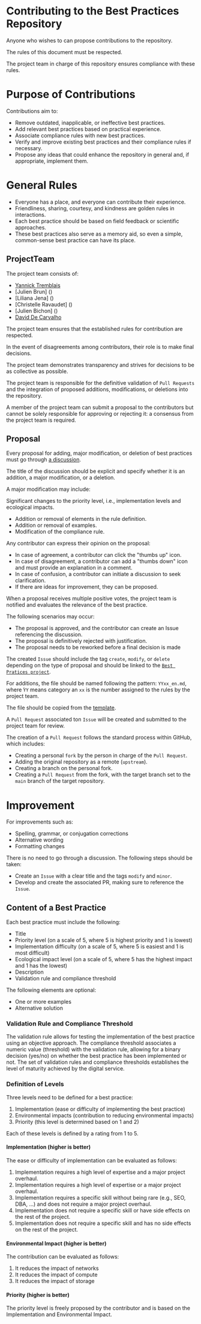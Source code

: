 # Contributing to the Best Practices Repository
Anyone who wishes to can propose contributions to the repository.

The rules of this document must be respected.

The project team in charge of this repository ensures compliance with these rules.

# Purpose of Contributions
Contributions aim to:

- Remove outdated, inapplicable, or ineffective best practices.
- Add relevant best practices based on practical experience.
- Associate compliance rules with new best practices.
- Verify and improve existing best practices and their compliance rules if necessary.
- Propose any ideas that could enhance the repository in general and, if appropriate, implement them.

# General Rules
- Everyone has a place, and everyone can contribute their experience.
- Friendliness, sharing, courtesy, and kindness are golden rules in interactions.
- Each best practice should be based on field feedback or scientific approaches.
- These best practices also serve as a memory aid, so even a simple, common-sense best practice can have its place.


## ProjectTeam

The project team consists of:

- [Yannick Tremblais](https://github.com/ytremblais)
- [Julien Brun] ()
- [Liliana Jena] ()
- [Christelle Ravaudet] ()
- [Julien Bichon] ()
- [David De Carvalho](https://github.com/dedece35)


The project team ensures that the established rules for contribution are respected.

In the event of disagreements among contributors, their role is to make final decisions.

The project team demonstrates transparency and strives for decisions to be as collective as possible.

The project team is responsible for the definitive validation of `Pull Requests` and the integration of proposed additions, modifications, or deletions into the repository.

A member of the project team can submit a proposal to the contributors but cannot be solely responsible for approving or rejecting it: a consensus from the project team is required.



## Proposal

Every proposal for adding, major modification, or deletion of best practices must go through [a discussion](https://github.com/API-Green-Score/APIGreenScore/discussions/categories/bonnes-pratiques).

The title of the discussion should be explicit and specify whether it is an addition, a major modification, or a deletion.

A major modification may include:

Significant changes to the priority level, i.e., implementation levels and ecological impacts.
- Addition or removal of elements in the rule definition.
- Addition or removal of examples.
- Modification of the compliance rule.

Any contributor can express their opinion on the proposal:

- In case of agreement, a contributor can click the "thumbs up" icon.
- In case of disagreement, a contributor can add a "thumbs down" icon and must provide an explanation in a comment.
- In case of confusion, a contributor can initiate a discussion to seek clarification.
- If there are ideas for improvement, they can be proposed.

When a proposal receives multiple positive votes, the project team is notified and evaluates the relevance of the best practice.

The following scenarios may occur:

- The proposal is approved, and the contributor can create an Issue referencing the discussion.
- The proposal is definitively rejected with justification.
- The proposal needs to be reworked before a final decision is made

The created `Issue` should include the tag `create`, `modify`, or `delete` depending on the type of proposal and should be linked to the [`Best Pratices project`](https://github.com/API-Green-Score/APIGreenScore/projects/1).

For additions, the file should be named following the pattern: `YYxx_en.md`, where ̀`YY` means category an `xx` is the number assigned to the rules by the project team.

The file should be copied from the [template](./resources/YYxx_en.md).

A `Pull Request` associated ton  `Issue` will be created and submitted to the project team for review.

The creation of a `Pull Request` follows the standard process within GitHub, which includes:

- Creating a personal `fork` by the person in charge of the `Pull Request`.
- Adding the original repository as a remote (`upstream`).
- Creating a branch on the personal fork.
- Creating a `Pull Request` from the fork, with the target branch set to the `main` branch of the target repository.


# Improvement

For improvements such as:

- Spelling, grammar, or conjugation corrections
- Alternative wording
- Formatting changes

There is no need to go through a discussion. The following steps should be taken:

- Create an `Issue` with a clear title and the tags `modify` and `minor`.
- Develop and create the associated PR, making sure to reference the `Issue`.

## Content of a Best Practice

Each best practice must include the following:

- Title
- Priority level (on a scale of 5, where 5 is highest priority and 1 is lowest)
- Implementation difficulty (on a scale of 5, where 5 is easiest and 1 is most difficult)
- Ecological impact level (on a scale of 5, where 5 has the highest impact and 1 has the lowest)
- Description
- Validation rule and compliance threshold

The following elements are optional:

- One or more examples
- Alternative solution

### Validation Rule and Compliance Threshold

The validation rule allows for testing the implementation of the best practice using an objective approach.
The compliance threshold associates a numeric value (threshold) with the validation rule, allowing for a binary decision (yes/no) on whether the best practice has been implemented or not.
The set of validation rules and compliance thresholds establishes the level of maturity achieved by the digital service.


### Definition of Levels

Three levels need to be defined for a best practice:

1. Implementation (ease or difficulty of implementing the best practice)
2. Environmental impacts (contribution to reducing environmental impacts)
3. Priority (this level is determined based on 1 and 2)

Each of these levels is defined by a rating from 1 to 5.

#### Implementation (higher is better)

The ease or difficulty of implementation can be evaluated as follows:

1. Implementation requires a high level of expertise and a major project overhaul.
2. Implementation requires a high level of expertise or a major project overhaul.
3. Implementation requires a specific skill without being rare (e.g., SEO, DBA, ...) and does not require a major project overhaul.
4. Implementation does not require a specific skill or have side effects on the rest of the project.
5. Implementation does not require a specific skill and has no side effects on the rest of the project.

#### Environmental Impact (higher is better)

The contribution can be evaluated as follows:

1. It reduces the impact of networks
2. It reduces the impact of compute
3. It reduces the impact of storage

#### Priority (higher is better)

The priority level is freely proposed by the contributor and is based on the Implementation and Environmental Impact.
